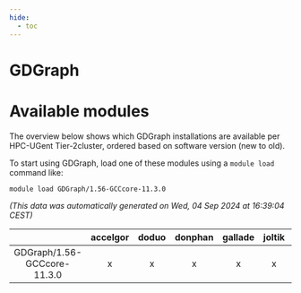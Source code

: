 ```yaml
---
hide:
  - toc
---
```


GDGraph
=======

# Available modules


The overview below shows which GDGraph installations are available per HPC-UGent Tier-2cluster, ordered based on software version (new to old).

To start using GDGraph, load one of these modules using a `module load` command like:

```shell
module load GDGraph/1.56-GCCcore-11.3.0
```

*(This data was automatically generated on Wed, 04 Sep 2024 at 16:39:04 CEST)*  

| |accelgor|doduo|donphan|gallade|joltik|shinx|skitty|
| :---: | :---: | :---: | :---: | :---: | :---: | :---: | :---: |
|GDGraph/1.56-GCCcore-11.3.0|x|x|x|x|x|-|x|
